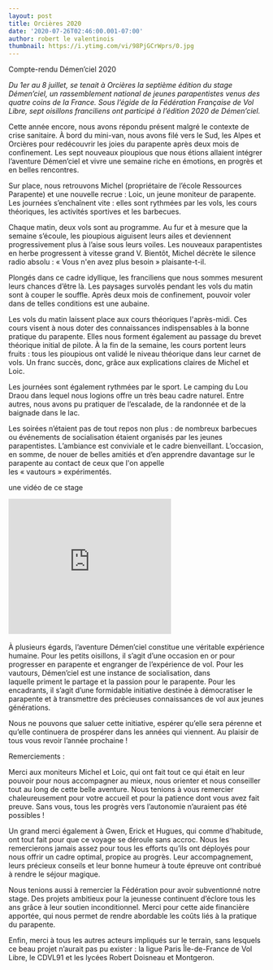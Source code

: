```yaml
---
layout: post
title: Orcières 2020
date: '2020-07-26T02:46:00.001-07:00'
author: robert le valentinois
thumbnail: https://i.ytimg.com/vi/98PjGCrWprs/0.jpg
---
```

  

Compte-rendu&nbsp;Démen’ciel 2020

  

_Du 1er au 8 juillet, se tenait à Orcières la septième édition du stage Démen’ciel, un rassemblement national de jeunes parapentistes venus des quatre coins de la France. Sous l’égide de la Fédération Française de Vol Libre, sept oisillons franciliens ont participé à l’édition 2020 de Démen’ciel.&nbsp;_

  

Cette année encore, nous avons&nbsp;répondu présent&nbsp;malgré le contexte de crise sanitaire.&nbsp;À bord du mini-van, nous avons filé vers le Sud, les Alpes et Orcières pour redécouvrir les joies du parapente après deux mois de confinement. Les sept nouveaux pioupious que nous étions allaient intégrer l’aventure Démen’ciel et vivre une semaine riche en émotions, en progrès et en belles rencontres.

  

Sur place, nous retrouvons Michel (propriétaire de l’école Ressources Parapente) et une nouvelle recrue : Loic, un jeune moniteur de parapente. Les journées s’enchaînent vite : elles sont rythmées par les vols, les cours théoriques, les activités sportives et les barbecues.

  

Chaque matin, deux vols sont au programme. Au fur et à mesure que la semaine s’écoule, les pioupious aiguisent leurs ailes et deviennent progressivement plus à l’aise sous leurs voiles. Les nouveaux parapentistes en herbe&nbsp;progressent à vitesse grand V. Bientôt, Michel&nbsp;décrète le silence radio absolu :&nbsp;«&nbsp;Vous n'en avez plus besoin&nbsp;» plaisante-t-il.&nbsp;

  

Plongés dans ce cadre idyllique, les franciliens que nous sommes mesurent leurs chances d’être là. Les paysages survolés pendant les vols du matin sont à couper le souffle.&nbsp;Après deux mois de confinement,&nbsp;pouvoir voler dans de telles conditions est une aubaine.

  

Les vols du matin laissent place aux cours théoriques l'après-midi. Ces cours visent à nous doter des connaissances indispensables à la bonne pratique du parapente. Elles nous forment également au passage du brevet théorique initial de pilote. À la fin de la semaine, les cours portent leurs fruits : tous les pioupious ont validé le niveau théorique dans leur carnet de vols. Un franc succès, donc, grâce aux explications claires de Michel et Loic.&nbsp;

  

Les journées sont également rythmées par le sport. Le camping du Lou Draou dans lequel nous logions offre un très beau cadre naturel. Entre autres, nous&nbsp;avons pu pratiquer de l’escalade, de la randonnée et de la baignade dans le lac.&nbsp;

  

Les soirées n’étaient pas de tout repos non plus :&nbsp;de nombreux barbecues ou événements de socialisation étaient organisés par les jeunes parapentistes. L’ambiance est conviviale et le cadre bienveillant. L’occasion, en somme, de nouer de belles amitiés et d’en apprendre davantage sur le parapente au contact de ceux que l'on appelle les&nbsp;«&nbsp;vautours&nbsp;»&nbsp;expérimentés.&nbsp;

  

une vidéo de ce stage  

<iframe allowfullscreen class="YOUTUBE-iframe-video" data-thumbnail-src="https://i.ytimg.com/vi/98PjGCrWprs/0.jpg" frameborder="0" height="266" src="https://www.youtube.com/embed/98PjGCrWprs?feature=player_embedded" width="320"></iframe>&nbsp; 

  

À plusieurs égards, l’aventure Démen’ciel constitue une véritable expérience humaine. Pour les petits oisillons, il s’agit d’une&nbsp;occasion en or pour progresser en parapente et engranger de l’expérience de vol. Pour les vautours, Démen’ciel est une instance de socialisation, dans laquelle&nbsp;priment le partage et la passion pour le parapente. Pour les encadrants, il s’agit d’une formidable initiative destinée à démocratiser le parapente et à transmettre des précieuses connaissances de vol aux jeunes générations.

  

Nous ne pouvons que saluer cette&nbsp;initiative,&nbsp;espérer qu’elle sera pérenne et qu’elle continuera de prospérer dans les années qui viennent. Au plaisir de tous vous revoir l’année prochaine !&nbsp;

  

Remerciements :

  

Merci aux moniteurs Michel et Loic, qui ont fait tout ce qui était en leur pouvoir pour nous accompagner au mieux, nous orienter et nous conseiller tout au long de cette belle aventure. Nous tenions à vous remercier chaleureusement pour votre accueil et pour la patience dont vous avez fait preuve. Sans vous, tous les progrès vers l’autonomie n’auraient pas été possibles !&nbsp;

  

Un grand merci également à Gwen, Erick et Hugues, qui comme d’habitude, ont tout fait pour que ce voyage se déroule sans accroc. Nous les remercierons jamais assez pour tous les efforts qu’ils ont déployés pour nous offrir un cadre optimal, propice au progrès. Leur&nbsp;accompagnement, leurs précieux conseils et leur bonne humeur à toute épreuve ont contribué à rendre le séjour magique.&nbsp;

  

Nous tenions aussi à remercier la Fédération pour avoir subventionné notre stage. Des projets ambitieux pour la jeunesse continuent d’éclore tous les ans grâce à leur soutien inconditionnel. Merci pour cette aide financière apportée, qui nous permet de rendre abordable les coûts liés à la pratique du parapente.&nbsp;

Enfin, merci à tous les autres acteurs impliqués sur le terrain, sans lesquels ce beau projet n’aurait pas pu&nbsp;exister : la ligue Paris Île-de-France de Vol Libre, le CDVL91 et les lycées Robert Doisneau et Montgeron.&nbsp;
